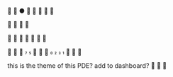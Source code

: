   ●   󱥸  󰽂  󱙃 











󰌶


󰚩






󰿠








this is the theme of this PDE? add to dashboard?
  
